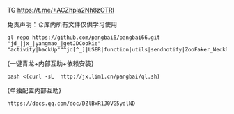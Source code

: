 TG https://t.me/+ACZhpla2Nh8zOTRl


免责声明：仓库内所有文件仅供学习使用
``` 
ql repo https://github.com/pangbai6/pangbai66.git "jd_|jx_|yangmao_|getJDCookie" "activity|backUp""^jd[^_]|USER|function|utils|sendnotify|ZooFaker_Necklace|jd_Cookie|JDJRValidator_|sign_graphics_validate|ql|magic|cleancart_activity"
```

{一键青龙+内部互助+依赖安装}
```
bash <(curl -sL  http://jx.lim1.cn/pangbai/ql.sh)
```

{单独配置内部互助}
```
https://docs.qq.com/doc/DZlBxR1J0VG5ydlND
```
